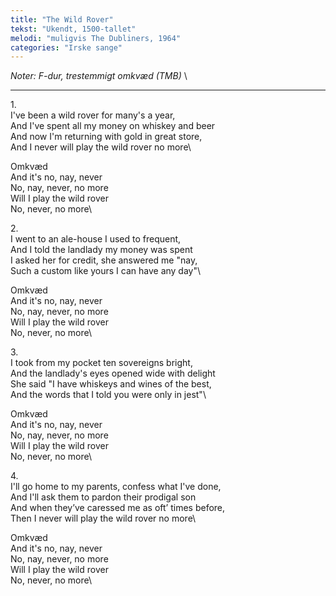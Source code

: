 ```yaml
---
title: "The Wild Rover"
tekst: "Ukendt, 1500-tallet"
melodi: "muligvis The Dubliners, 1964"
categories: "Irske sange"
---
```

*Noter: F-dur, trestemmigt omkvæd (TMB)* \

***

1\.\
I've been a wild rover for many's a year,\
And I've spent all my money on whiskey and beer\
And now I'm returning with gold in great store,\
And I never will play the wild rover no more\

Omkvæd\
And it's no, nay, never\
No, nay, never, no more\
Will I play the wild rover\
No, never, no more\

2\.\
I went to an ale-house I used to frequent,\
And I told the landlady my money was spent\
I asked her for credit, she answered me "nay,\
Such a custom like yours I can have any day"\

Omkvæd\
And it's no, nay, never\
No, nay, never, no more\
Will I play the wild rover\
No, never, no more\

3\.\
I took from my pocket ten sovereigns bright,\
And the landlady's eyes opened wide with delight\
She said "I have whiskeys and wines of the best,\
And the words that I told you were only in jest"\

Omkvæd\
And it's no, nay, never\
No, nay, never, no more\
Will I play the wild rover\
No, never, no more\

4\.\
I'll go home to my parents, confess what I've done,\
And I'll ask them to pardon their prodigal son\
And when they’ve caressed me as oft’ times before,\
Then I never will play the wild rover no more\

Omkvæd\
And it's no, nay, never\
No, nay, never, no more\
Will I play the wild rover\
No, never, no more\
